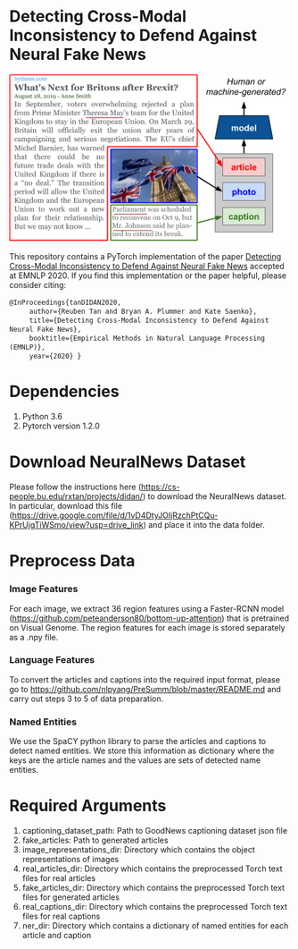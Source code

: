 # Detecting Cross-Modal Inconsistency to Defend Against Neural Fake News

![alt text](motivational.png)

This repository contains a PyTorch implementation of the paper [Detecting Cross-Modal Inconsistency to Defend Against Neural Fake News](https://arxiv.org/abs/2009.07698) accepted at EMNLP 2020. If you find this implementation or the paper helpful, please consider citing:

    @InProceedings{tanDIDAN2020,
         author={Reuben Tan and Bryan A. Plummer and Kate Saenko},
         title={Detecting Cross-Modal Inconsistency to Defend Against Neural Fake News},
         booktitle={Empirical Methods in Natural Language Processing (EMNLP)},
         year={2020} }
    
# Dependencies

1. Python 3.6
2. Pytorch version 1.2.0

# Download NeuralNews Dataset

Please follow the instructions here (https://cs-people.bu.edu/rxtan/projects/didan/) to download the NeuralNews dataset. In particular, download this file (https://drive.google.com/file/d/1vD4DtyJOIjRzchPtCQu-KPrUjgTiWSmo/view?usp=drive_link) and place it into the data folder.

# Preprocess Data

### Image Features
For each image, we extract 36 region features using a Faster-RCNN model (https://github.com/peteanderson80/bottom-up-attention) that is pretrained on Visual Genome. The region features for each image is stored separately as a .npy file.

### Language Features
To convert the articles and captions into the required input format, please go to https://github.com/nlpyang/PreSumm/blob/master/README.md and carry out steps 3 to 5 of data preparation.

### Named Entities
We use the SpaCY python library to parse the articles and captions to detect named entities. We store this information as dictionary where the keys are the article names and the values are sets of detected name entities.

# Required Arguments

1. captioning_dataset_path: Path to GoodNews captioning dataset json file
2. fake_articles: Path to generated articles
3. image_representations_dir: Directory which contains the object representations of images
4. real_articles_dir: Directory which contains the preprocessed Torch text files for real articles
5. fake_articles_dir: Directory which contains the preprocessed Torch text files for generated articles
6. real_captions_dir: Directory which contains the preprocessed Torch text files for real captions
7. ner_dir: Directory which contains a dictionary of named entities for each article and caption
